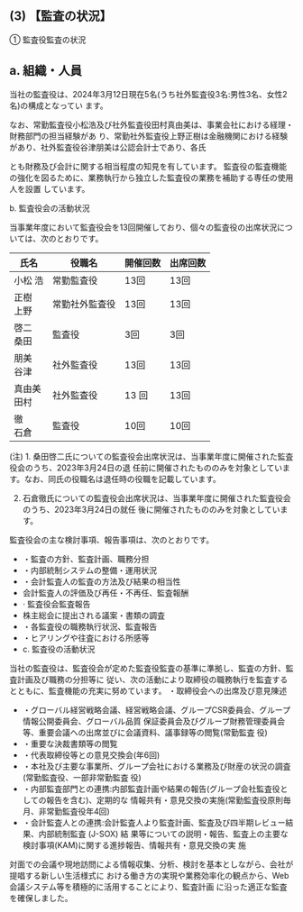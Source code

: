 ## (3) 【監査の状況】

① 監査役監査の状況

## a. 組織・人員

当社の監査役は、2024年3月12日現在5名(うち社外監査役3名:男性3名、女性2名)の構成となってい ます。

なお、常勤監査役小松浩及び社外監査役田村真由美は、事業会社における経理・財務部門の担当経験があ り、常勤社外監査役上野正樹は金融機関における経験があり、社外監査役谷津朋美は公認会計士であり、各氏

とも財務及び会計に関する相当程度の知見を有しています。 監査役の監査機能の強化を図るために、業務執行から独立した監査役の業務を補助する専任の使用人を設置 しています。

b. 監査役会の活動状況

当事業年度において監査役会を13回開催しており、個々の監査役の出席状況については、次のとおりです。

| 氏名        | 役職名     | 開催回数   | 出席回数 |
|-----------|---------|--------|------|
| 小松 浩      | 常勤監査役   | 13回    | 13回  |
| 正樹<br>上野  | 常勤社外監査役 | 13回    | 13回  |
| 啓二<br>桑田  | 監査役     | 3回     | 3回   |
| 朋美<br>谷津  | 社外監査役   | 13回    | 13回  |
| 真由美<br>田村 | 社外監査役   | $13$ 回 | 13回  |
| 徹<br>石倉   | 監査役     | 10回    | 10回  |

(注) 1. 桑田啓二氏についての監査役会出席状況は、当事業年度に開催された監査役会のうち、2023年3月24日の退 任前に開催されたもののみを対象としています。なお、同氏の役職名は退任時の役職を記載しています。

2. 石倉徹氏についての監査役会出席状況は、当事業年度に開催された監査役会のうち、2023年3月24日の就任 後に開催されたもののみを対象としています。

監査役会の主な検討事項、報告事項は、次のとおりです。

- ・監査の方針、監査計画、職務分担
- ・内部統制システムの整備・運用状況
- ・会計監査人の監査の方法及び結果の相当性
- 会計監査人の評価及び再任・不再任、監査報酬
- · 監査役会監査報告
- 株主総会に提出される議案・書類の調査
- ・各監査役の職務執行状況、監査報告
- ・ヒアリングや往査における所感等
- c. 監査役の活動状況

当社の監査役は、監査役会が定めた監査役監査の基準に準拠し、監査の方針、監査計画及び職務の分担等に 従い、次の活動により取締役の職務執行を監査するとともに、監査機能の充実に努めています。 ・取締役会への出席及び意見陳述

- ・グローバル経営戦略会議、経営戦略会議、グループCSR委員会、グループ情報公開委員会、グローバル品質 保証委員会及びグループ財務管理委員会等、重要会議への出席並びに会議資料、議事録等の閲覧(常勤監査 役)
- ・重要な決裁書類等の閲覧
- ・代表取締役等との意見交換会(年6回)
- ・本社及び主要な事業所、グループ会社における業務及び財産の状況の調査(常勤監査役、一部非常勤監査 役)
- ・内部監査部門との連携:内部監査計画や結果の報告(グループ会社監査役としての報告を含む)、定期的な 情報共有・意見交換の実施(常勤監査役原則毎月、非常勤監査役年4回)
- ・会計監査人との連携:会計監査人より監査計画、監査及び四半期レビュー結果、内部統制監査 (J-SOX) 結 果等についての説明・報告、監査上の主要な検討事項(KAM)に関する進捗報告、情報共有・意見交換の実 施

対面での会議や現地訪問による情報収集、分析、検討を基本としながら、会社が提唱する新しい生活様式に おける働き方の実現や業務効率化の観点から、Web会議システム等を積極的に活用することにより、監査計画 に沿った適正な監査を確保しました。